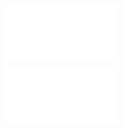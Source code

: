 ![Adil Umut Unlu Kullanıcı Senaryolari](/Resimler/facebook-clone-main/README/AUUSenaryo.pdf)

![Yasar Anil Sari Kullanici Senaryolari](/Resimler/facebook-clone-main/README/YASSenaryo.pdf)
